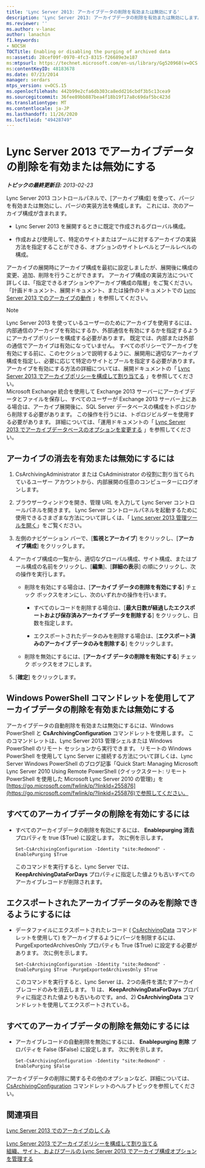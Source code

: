 ```yaml
---
title: 'Lync Server 2013: アーカイブデータの削除を有効または無効にする'
description: 'Lync Server 2013: アーカイブデータの削除を有効または無効にします。'
ms.reviewer: ''
ms.author: v-lanac
author: lanachin
f1.keywords:
- NOCSH
TOCTitle: Enabling or disabling the purging of archived data
ms:assetid: 28cef09f-0970-4fc3-8315-f26689e3e187
ms:mtpsurl: https://technet.microsoft.com/en-us/library/Gg520968(v=OCS.15)
ms:contentKeyID: 48183678
ms.date: 07/23/2014
manager: serdars
mtps_version: v=OCS.15
ms.openlocfilehash: 442b99e2cfa6db303ca8edd216cbdf3b5c13cea9
ms.sourcegitcommit: 36fee89bb887bea4f18b19f17a8c69daf5bc423d
ms.translationtype: MT
ms.contentlocale: ja-JP
ms.lasthandoff: 11/26/2020
ms.locfileid: "49428749"
---
```

# <a name="enabling-or-disabling-the-purging-of-archived-data-in-lync-server-2013"></a>Lync Server 2013 でアーカイブデータの削除を有効または無効にする

<div data-xmlns="http://www.w3.org/1999/xhtml">

<div class="topic" data-xmlns="http://www.w3.org/1999/xhtml" data-msxsl="urn:schemas-microsoft-com:xslt" data-cs="https://msdn.microsoft.com/">

<div data-asp="https://msdn2.microsoft.com/asp">



</div>

<div id="mainSection">

<div id="mainBody">

<span> </span>

_**トピックの最終更新日:** 2013-02-23_

Lync Server 2013 コントロールパネルで、[アーカイブ構成] を使って、パージを有効または無効にし、パージの実装方法を構成します。 これには、次のアーカイブ構成が含まれます。

  - Lync Server 2013 を展開するときに既定で作成されるグローバル構成。

  - 作成および使用して、特定のサイトまたはプールに対するアーカイブの実装方法を指定することができる、オプションのサイトレベルとプールレベルの構成。

アーカイブの展開時にアーカイブ構成を最初に設定しましたが、展開後に構成の変更、追加、削除を行うことができます。 アーカイブ構成の実装方法について詳しくは、「指定できるオプションやアーカイブ構成の階層」をご覧ください。「計画ドキュメント、展開ドキュメント、または操作のドキュメントでの [Lync Server 2013 でのアーカイブの動作](lync-server-2013-how-archiving-works.md) 」を参照してください。

<div>


> [!NOTE]  
> Lync Server 2013 を使っているユーザーのためにアーカイブを使用するには、内部通信のアーカイブを有効にするか、外部通信を有効にするかを指定するようにアーカイブポリシーを構成する必要があります。 既定では、内部または外部の通信でアーカイブは有効になっていません。 すべてのポリシーでアーカイブを有効にする前に、このセクションで説明するように、展開用に適切なアーカイブ構成を指定し、必要に応じて特定のサイトとプールを指定する必要があります。 アーカイブを有効にする方法の詳細については、展開ドキュメントの「 <A href="lync-server-2013-configuring-and-assigning-archiving-policies.md">Lync Server 2013 でアーカイブポリシーを構成して割り当てる</A> 」を参照してください。<BR>Microsoft Exchange 統合を使用して Exchange 2013 サーバーにアーカイブデータとファイルを保存し、すべてのユーザーが Exchange 2013 サーバー上にある場合は、アーカイブ展開後に、SQL Server データベースの構成をトポロジから削除する必要があります。 この操作を行うには、トポロジビルダーを使用する必要があります。 詳細については、「運用ドキュメントの「 <A href="lync-server-2013-changing-archiving-database-options.md">Lync Server 2013 でアーカイブデータベースのオプションを変更する</A> 」を参照してください。



</div>

<div>

## <a name="to-enable-or-disable-purging-for-archiving"></a>アーカイブの消去を有効または無効にするには

1.  CsArchivingAdministrator または CsAdministrator の役割に割り当てられているユーザー アカウントから、内部展開の任意のコンピューターにログオンします。

2.  ブラウザーウィンドウを開き、管理 URL を入力して Lync Server コントロールパネルを開きます。 Lync Server コントロールパネルを起動するために使用できるさまざまな方法について詳しくは、「 [Lync server 2013 管理ツールを開く](lync-server-2013-open-lync-server-administrative-tools.md)」をご覧ください。

3.  左側のナビゲーション バーで、[**監視とアーカイブ**] をクリックし、[**アーカイブ構成**] をクリックします。

4.  アーカイブ構成の一覧から、適切なグローバル構成、サイト構成、またはプール構成の名前をクリックし、[**編集**]、[**詳細の表示**] の順にクリックし、次の操作を実行します。
    
      - 削除を有効にする場合は、[**アーカイブ データの削除を有効にする**] チェック ボックスをオンにし、次のいずれかの操作を行います。
        
          - すべてのレコードを削除する場合は、[**最大日数が経過したエクスポートおよび保存済みアーカイブ データを削除する**] をクリックし、日数を指定します。
        
          - エクスポートされたデータのみを削除する場合は、[**エクスポート済みのアーカイブ データのみを削除する**] をクリックします。
    
      - 削除を無効にするには、[**アーカイブ データの削除を有効にする**] チェック ボックスをオフにします。

5.  [**確定**] をクリックします。

</div>

<div>

## <a name="enabling-or-disabling-the-purging-of-archiving-data-by-using-windows-powershell-cmdlets"></a>Windows PowerShell コマンドレットを使用してアーカイブデータの削除を有効または無効にする

アーカイブデータの自動削除を有効または無効にするには、Windows PowerShell と **CsArchivingConfiguration** コマンドレットを使用します。 このコマンドレットは、Lync Server 2013 管理シェルまたは Windows PowerShell のリモート セッションから実行できます。 リモートの Windows PowerShell を使用して Lync Server に接続する方法について詳しくは、Lync Server Windows PowerShell のブログ記事「Quick Start: Managing Microsoft Lync Server 2010 Using Remote PowerShell (クイックスタート: リモート PowerShell を使用した Microsoft Lync Server 2010 の管理)」を[https://go.microsoft.com/fwlink/p/?linkId=255876](https://go.microsoft.com/fwlink/p/?linkid=255876)で参照してください。

<div>

## <a name="to-enable-the-purging-of-all-archiving-data"></a>すべてのアーカイブデータの削除を有効にするには

  - すべてのアーカイブデータの削除を有効にするには、 **Enablepurging 消去** プロパティを true ($True) に設定します。 次に例を示します。
    
        Set-CsArchivingConfiguration -Identity "site:Redmond" -EnablePurging $True
    
    このコマンドを実行すると、Lync Server では、 **KeepArchivingDataForDays** プロパティに指定した値よりも古いすべてのアーカイブレコードが削除されます。

</div>

<div>

## <a name="to-enable-the-purging-only-of-exported-archiving-data"></a>エクスポートされたアーカイブデータのみを削除できるようにするには

  - データファイルにエクスポートされたレコード ( [CsArchivingData](https://docs.microsoft.com/powershell/module/skype/Export-CsArchivingData) コマンドレットを使用して) をアーカイブするようにパージを制限するには、PurgeExportedArchivesOnly プロパティも True ($True) に設定する必要があります。 次に例を示します。
    
        Set-CsArchivingConfiguration -Identity "site:Redmond" -EnablePurging $True -PurgeExportedArchivesOnly $True
    
    このコマンドを実行すると、Lync Server は、2つの条件を満たすアーカイブレコードのみを消去します。 1) は、 **KeepArchivingDataForDays** プロパティに指定された値よりも古いものです。and、2) **CsArchivingData** コマンドレットを使用してエクスポートされている。

</div>

<div>

## <a name="to-disable-the-purging-of-all-archiving-data"></a>すべてのアーカイブデータの削除を無効にするには

  - アーカイブレコードの自動削除を無効にするには、 **Enablepurging 削除** プロパティを False ($False) に設定します。 次に例を示します。
    
        Set-CsArchivingConfiguration -Identity "site:Redmond" -EnablePurging $False

</div>

アーカイブデータの削除に関するその他のオプションなど、詳細については、 [CsArchivingConfiguration](https://docs.microsoft.com/powershell/module/skype/Set-CsArchivingConfiguration) コマンドレットのヘルプトピックを参照してください。

</div>

<div>

## <a name="see-also"></a>関連項目


[Lync Server 2013 でのアーカイブのしくみ](lync-server-2013-how-archiving-works.md)  


[Lync Server 2013 でアーカイブポリシーを構成して割り当てる](lync-server-2013-configuring-and-assigning-archiving-policies.md)  
[組織、サイト、およびプールの Lync Server 2013 でアーカイブ構成オプションを管理する](lync-server-2013-managing-archiving-configuration-options-for-your-organization-sites-and-pools.md)  
  

</div>

</div>

<span> </span>

</div>

</div>

</div>

